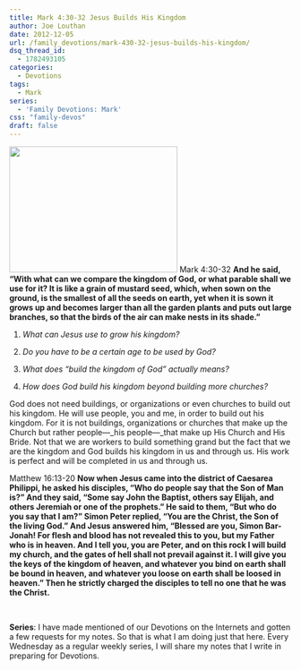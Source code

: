 ```yaml
---
title: Mark 4:30-32 Jesus Builds His Kingdom
author: Joe Louthan
date: 2012-12-05
url: /family_devotions/mark-430-32-jesus-builds-his-kingdom/
dsq_thread_id:
  - 1782493105
categories:
  - Devotions
tags:
  - Mark
series:
  - 'Family Devotions: Mark'
css: "family-devos"
draft: false
---
```

[<img class="alignright size-medium wp-image-1492" title="MustardSeed" alt="" src="https://i2.wp.com/theologic.us/wp-content/uploads/2012/12/MustardSeed.jpg?resize=300%2C225" width="300" height="225" srcset="https://i2.wp.com/theologic.us/wp-content/uploads/2012/12/MustardSeed.jpg?resize=300%2C225 300w, https://i2.wp.com/theologic.us/wp-content/uploads/2012/12/MustardSeed.jpg?w=960 960w" sizes="(max-width: 300px) 100vw, 300px" data-recalc-dims="1" />][1] Mark 4:30-32 **And he said, “With what can we compare the kingdom of God, or what parable shall we use for it? It is like a grain of mustard seed, which, when sown on the ground, is the smallest of all the seeds on earth, yet when it is sown it grows up and becomes larger than all the garden plants and puts out large branches, so that the birds of the air can make nests in its shade.”**

1. _What can Jesus use to grow his kingdom?_

2. _Do you have to be a certain age to be used by God?_

3. _What does &#8220;build the kingdom of God&#8221; actually means?_

4. _How does God build his kingdom beyond building more churches?_

God does not need buildings, or organizations or even churches to build out his kingdom. He will use people, you and me, in order to build out his kingdom. For it is not buildings, organizations or churches that make up the Church but rather people—_his people—_that make up His Church and His Bride. Not that we are workers to build something grand but the fact that we are the kingdom and God builds his kingdom in us and through us. His work is perfect and will be completed in us and through us.

Matthew 16:13-20 **Now when Jesus came into the district of Caesarea Philippi, he asked his disciples, “Who do people say that the Son of Man is?” And they said, “Some say John the Baptist, others say Elijah, and others Jeremiah or one of the prophets.” He said to them, “But who do you say that I am?” Simon Peter replied, “You are the Christ, the Son of the living God.” And Jesus answered him, “Blessed are you, Simon Bar-Jonah! For flesh and blood has not revealed this to you, but my Father who is in heaven. And I tell you, you are Peter, and on this rock I will build my church, and the gates of hell shall not prevail against it. I will give you the keys of the kingdom of heaven, and whatever you bind on earth shall be bound in heaven, and whatever you loose on earth shall be loosed in heaven.” Then he strictly charged the disciples to tell no one that he was the Christ.**

&nbsp;

**Series**: I have made mentioned of our Devotions on the Internets and gotten a few requests for my notes. So that is what I am doing just that here. Every Wednesday as a regular weekly series, I will share my notes that I write in preparing for Devotions.

 [1]: https://i2.wp.com/theologic.us/wp-content/uploads/2012/12/MustardSeed.jpg